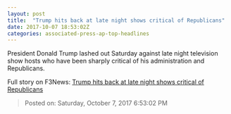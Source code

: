 ```yaml
---
layout: post
title:  "Trump hits back at late night shows critical of Republicans"
date: 2017-10-07 18:53:02Z
categories: associated-press-ap-top-headlines
---
```


President Donald Trump lashed out Saturday against late night television show hosts who have been sharply critical of his administration and Republicans.


Full story on F3News: [Trump hits back at late night shows critical of Republicans](http://www.f3nws.com/n/2ajzrC)

> Posted on: Saturday, October 7, 2017 6:53:02 PM
